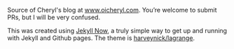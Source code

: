 Source of Cheryl's blog at www.oicheryl.com. You’re welcome to submit PRs, but I
will be very confused.

This was created using [Jekyll
Now](https://www.smashingmagazine.com/2014/08/build-blog-jekyll-github-pages/),
a truly simple way to get up and running with Jekyll and Github pages. The theme
is [harveynick/lagrange](https://github.com/harveynick/lagrange).
